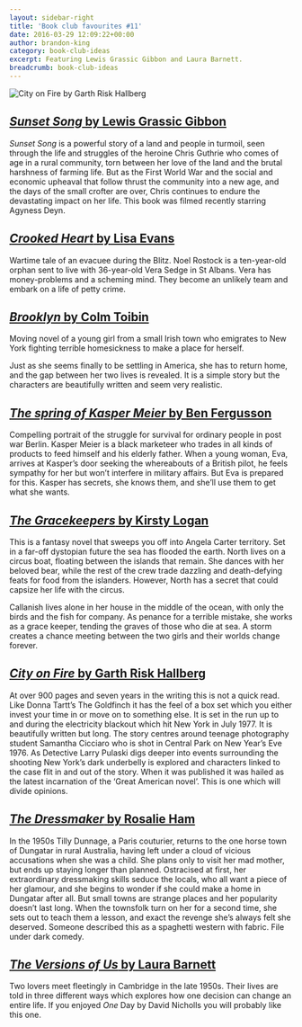 ```yaml
---
layout: sidebar-right
title: 'Book club favourites #11'
date: 2016-03-29 12:09:22+00:00
author: brandon-king
category: book-club-ideas
excerpt: Featuring Lewis Grassic Gibbon and Laura Barnett.
breadcrumb: book-club-ideas
---
```

![City on Fire by Garth Risk Hallberg](/images/featured/featured-city-on-fire.jpg)

## [<cite>Sunset Song</cite> by Lewis Grassic Gibbon](http://suffolk.spydus.co.uk/cgi-bin/spydus.exe/ENQ/OPAC/BIBENQ/25582289?QRY=CTIBIB%3C%20IRN%28873004%29&QRYTEXT=Sunset%20song)

<cite>Sunset Song</cite> is a powerful story of a land and people in turmoil, seen through the life and struggles of the heroine Chris Guthrie who comes of age in a rural community, torn between her love of the land and the brutal harshness of farming life. But as the First World War and the social and economic upheaval that follow thrust the community into a new age, and the days of the small crofter are over, Chris continues to endure the devastating impact on her life. This book was filmed recently starring Agyness Deyn.

## [<cite>Crooked Heart</cite> by Lisa Evans](http://suffolk.spydus.co.uk/cgi-bin/spydus.exe/ENQ/OPAC/BIBENQ/25583698?QRY=CTIBIB%3C%20IRN%28919317%29&QRYTEXT=Crooked%20heart)

Wartime tale of an evacuee during the Blitz. Noel Rostock is a ten-year-old orphan sent to live with 36-year-old Vera Sedge in St Albans.&nbsp;Vera has money-problems and a scheming mind. They become an unlikely team and embark on a life of petty crime.

## [<cite>Brooklyn</cite> by Colm Toibin](http://suffolk.spydus.co.uk/cgi-bin/spydus.exe/ENQ/OPAC/BIBENQ/25584734?QRY=CTIBIB%3C%20IRN%28125462%29&QRYTEXT=Brooklyn)

Moving novel of a young girl from a small Irish town who emigrates to New York fighting terrible homesickness to make a place for herself.

Just as she seems finally to be settling in America, she has to return home, and the gap between her two lives is revealed. It is a simple story but the characters are beautifully written and seem very realistic.

## [<cite>The spring of Kasper Meier</cite> by Ben Fergusson](http://suffolk.spydus.co.uk/cgi-bin/spydus.exe/ENQ/OPAC/BIBENQ/25585478?QRY=CTIBIB%3C%20IRN%2834006179%29&QRYTEXT=The%20spring%20of%20Kasper%20Meier)

Compelling portrait of the struggle for survival for ordinary people in post war Berlin. Kasper Meier is a black marketeer who trades in all kinds of products to feed himself and his elderly father. When a young woman, Eva, arrives at Kasper’s door seeking the whereabouts of a British pilot, he feels sympathy for her but won’t interfere in military affairs. But Eva is prepared for this. Kasper has secrets, she knows them, and she’ll use them to get what she wants.

## [<cite>The Gracekeepers</cite> by Kirsty Logan](http://suffolk.spydus.co.uk/cgi-bin/spydus.exe/ENQ/OPAC/BIBENQ/25586012?QRY=CTIBIB%3C%20IRN%2848743341%29&QRYTEXT=The%20gracekeepers)

This is a fantasy novel that sweeps you off into Angela Carter territory. Set in a far-off dystopian future the sea has flooded the earth. North lives on a circus boat, floating between the islands that remain. She dances with her beloved bear, while the rest of the crew trade dazzling and death-defying feats for food from the islanders. However, North has a secret that could capsize her life with the circus.

Callanish lives alone in her house in the middle of the ocean, with only the birds and the fish for company. As penance for a terrible mistake, she works as a grace keeper, tending the graves of those who die at sea. A storm creates a chance meeting between the two girls and their worlds change forever.

## [<cite>City on Fire</cite> by Garth Risk Hallberg](http://suffolk.spydus.co.uk/cgi-bin/spydus.exe/ENQ/OPAC/BIBENQ/25581062?QRY=CTIBIB%3C%20IRN%289541469%29&QRYTEXT=City%20on%20fire)

At over 900 pages and seven years in the writing this is not a quick read. Like Donna Tartt’s The Goldfinch it has the feel of a box set which you either invest your time in or move on to something else. It is set in the run up to and during the electricity blackout which hit New York in July 1977. It is beautifully written but long. The story centres around teenage photography student Samantha Cicciaro who is shot in Central Park on New Year’s Eve 1976. As Detective Larry Pulaski digs deeper into events surrounding the shooting New York’s dark underbelly is explored and characters linked to the case flit in and out of the story. When it was published it was hailed as the latest incarnation of the ‘Great American novel’. This is one which will divide opinions.

## [<cite>The Dressmaker</cite> by Rosalie Ham](http://suffolk.spydus.co.uk/cgi-bin/spydus.exe/ENQ/OPAC/BIBENQ/25593994?QRY=CTIBIB%3C%20IRN%2842732%29&QRYTEXT=The%20dressmaker)

In the 1950s Tilly Dunnage, a Paris couturier, returns to the one horse town of Dungatar in rural Australia, having left under a cloud of vicious accusations when she was a child. She plans only to visit her mad mother, but ends up staying longer than planned. Ostracised at first, her extraordinary dressmaking skills seduce the locals, who all want a piece of her glamour, and she begins to wonder if she could make a home in Dungatar after all. But small towns are strange places and her popularity doesn’t last long. When the townsfolk turn on her for a second time, she sets out to teach them a lesson, and exact the revenge she’s always felt she deserved. Someone described this as a spaghetti western with fabric. File under dark comedy.

## [<cite>The Versions of Us</cite> by Laura Barnett](http://suffolk.spydus.co.uk/cgi-bin/spydus.exe/ENQ/OPAC/BIBENQ/25594701?QRY=CTIBIB%3C%20IRN%2849813308%29&QRYTEXT=The%20versions%20of%20us)

Two lovers meet fleetingly in Cambridge in the late 1950s. Their lives are told in three different ways which explores how one decision can change an entire life. If you enjoyed <cite>One</cite> Day by David Nicholls you will probably like this one.
